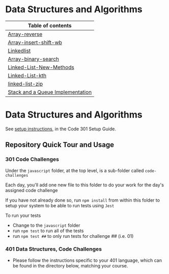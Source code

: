 # Data Structures and Algorithms

| Table of contents                                                           |
| --------------------------------------------------------------------------- |
| [Array-reverse](./array-reverse/README.md)                                  |
| [Array-insert-shift-wb](./array-insert-shift-wb/README.md)                  |
| [Linkedlist](./javascript/linked-list/README.md)                            |
| [Array-binary-search](./array-binary-search/README.md)                      |
| [Linked-List-New-Methods](./javascript/linked-list/LinkedlistNewMethods.md) |
| [Linked-List-kth](./javascript/linked-list/linked-list-kth.md)              |
| [linked-list-zip](./javascript/linked-list/linked-list-zip.md)              |
| [Stack and a Queue Implementation](./javascript/stack-and-queue/README.md)  |

# Data Structures and Algorithms

See [setup instructions](https://codefellows.github.io/setup-guide/code-301/2-code-challenges), in the Code 301 Setup Guide.

## Repository Quick Tour and Usage

### 301 Code Challenges

Under the `javascript` folder, at the top level, is a sub-folder called `code-challenges`

Each day, you'll add one new file to this folder to do your work for the day's assigned code challenge

If you have not already done so, run `npm install` from within this folder to setup your system to be able to run tests using `Jest`

To run your tests

- Change to the `javascript` folder
- run `npm test` to run all of the tests
- run `npm test ##` to only run tests for challenge ## (i.e. 01)

### 401 Data Structures, Code Challenges

- Please follow the instructions specific to your 401 language, which can be found in the directory below, matching your course.
